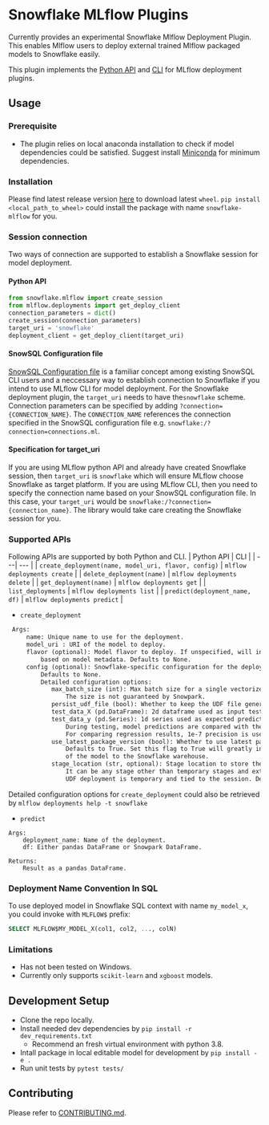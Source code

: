 # Snowflake MLflow Plugins

Currently provides an experimental Snowflake Mlflow Deployment Plugin.
This enables Mlflow users to deploy external trained Mlflow packaged models to Snowflake easily.

This plugin implements the [Python API](https://www.mlflow.org/docs/latest/python_api/mlflow.deployments.html)
and [CLI](https://www.mlflow.org/docs/latest/cli.html#mlflow-deployments) for MLflow deployment plugins.

## Usage
### Prerequisite
* The plugin relies on local anaconda installation to check if model dependencies could be satisfied. Suggest install [Miniconda](https://docs.conda.io/en/latest/miniconda.html) for minimum dependencies.

### Installation
Please find latest release version [here](https://github.com/Snowflake-Labs/mlflow-snowflake/releases) to download latest `wheel`.
`pip install <local_path_to_wheel>` could install the package with name `snowflake-mlflow` for you.

### Session connection
Two ways of connection are supported to establish a Snowflake session for model deployment.
#### Python API
```python
from snowflake.mlflow import create_session
from mlflow.deployments import get_deploy_client
connection_parameters = dict()
create_session(connection_parameters)
target_uri = 'snowflake'
deployment_client = get_deploy_client(target_uri)
```


#### SnowSQL Configuration file
[SnowSQL Configuration file](https://docs.snowflake.com/en/user-guide/snowsql-config.html) is a familiar concept among existing SnowSQL CLI users and a neccessary way to establish connection to Snowflake if you intend to use MLflow CLI for model deployment.
For the Snowflake deployment plugin, the `target_uri` needs to have the`snowflake` scheme.
Connection parameters can be specified by adding `?connection={CONNECTION_NAME}`.
The `CONNECTION_NAME` references the connection specified in the SnowSQL configuration file e.g. `snowflake:/?connection=connections.ml`.

#### Specification for target_uri
If you are using MLflow python API and already have created Snowflake session, then `target_uri` is `snowflake` which will ensure MLflow choose Snowflake as target platform.
If you are using MLflow CLI, then you need to specify the connection name based on your SnowSQL configuration file. In this case, your `target_uri` would be `snowflake:/?connection={connection_name}`. The library would take care creating the Snowflake session for you.


### Supported APIs
Following APIs are supported by both Python and CLI.
| Python API | CLI |
| ---| --- |
| `create_deployment(name, model_uri, flavor, config)`  | `mlflow deployments create`  |
| `delete_deployment(name)`  | `mlflow deployments delete`  |
| `get_deployment(name)` | `mlflow deployments get`  |
| `list_deployments` | `mlflow deployments list`  |
| `predict(deployment_name, df)` | `mlflow deployments predict`  |

*  `create_deployment`
```markdown
 Args:
     name: Unique name to use for the deployment.
     model_uri : URI of the model to deploy.
     flavor (optional): Model flavor to deploy. If unspecified, will infer
         based on model metadata. Defaults to None.
     config (optional): Snowflake-specific configuration for the deployment.
         Defaults to None.
         Detailed configuration options:
            max_batch_size (int): Max batch size for a single vectorized UDF invocation.
                The size is not guaranteed by Snowpark.
            persist_udf_file (bool): Whether to keep the UDF file generated.
            test_data_X (pd.DataFrame): 2d dataframe used as input test data.
            test_data_y (pd.Series): 1d series used as expected prediction results.
                During testing, model predictions are compared with the expected predictions given in `test_data_y`.
                For comparing regression results, 1e-7 precision is used.
            use_latest_package_version (bool): Whether to use latest package versions available in Snowlfake conda channel.
                Defaults to True. Set this flag to True will greatly increase the chance of successful deployment
                of the model to the Snowflake warehouse.
            stage_location (str, optional): Stage location to store the UDF and dependencies(format: `@my_named_stage`).
                It can be any stage other than temporary stages and external stages. If not specified,
                UDF deployment is temporary and tied to the session. Default to be none.
```
Detailed configuration options for `create_deployment` could also be retrieved by  `mlflow deployments help -t snowflake`

* `predict`
```
Args:
    deployment_name: Name of the deployment.
    df: Either pandas DataFrame or Snowpark DataFrame.

Returns:
    Result as a pandas DataFrame.
```

### Deployment Name Convention In SQL
To use deployed model in Snowflake SQL context with name `my_model_x`, you could invoke with `MLFLOW$` prefix:
```sql
SELECT MLFLOW$MY_MODEL_X(col1, col2, ..., colN)
```

### Limitations
* Has not been tested on Windows.
* Currently only supports `scikit-learn` and `xgboost` models.

## Development Setup
* Clone the repo locally.
* Install needed dev dependencies by `pip install -r dev_requirements.txt`
  * Recommend an fresh virtual environment with python 3.8.
* Intall package in local editable model for development by `pip install -e .`
* Run unit tests by `pytest tests/`

## Contributing
Please refer to [CONTRIBUTING.md](CONTRIBUTING.md).
